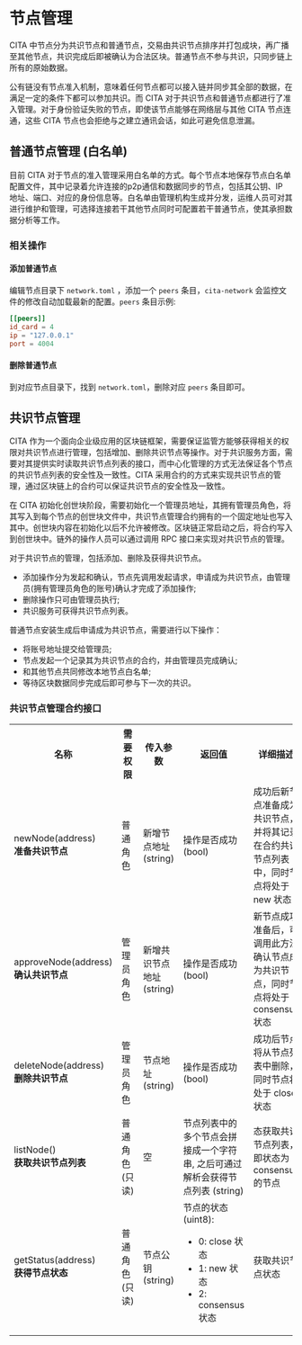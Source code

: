 # 节点管理

CITA 中节点分为共识节点和普通节点，交易由共识节点排序并打包成块，再广播至其他节点，共识完成后即被确认为合法区块。普通节点不参与共识，只同步链上所有的原始数据。

公有链没有节点准入机制，意味着任何节点都可以接入链并同步其全部的数据，在满足一定的条件下都可以参加共识。而 CITA 对于共识节点和普通节点都进行了准入管理。对于身份验证失败的节点，即使该节点能够在网络层与其他 CITA 节点连通，这些 CITA 节点也会拒绝与之建立通讯会话，如此可避免信息泄漏。

## 普通节点管理 (白名单)

目前 CITA 对于节点的准入管理采用白名单的方式。每个节点本地保存节点白名单配置文件，其中记录着允许连接的p2p通信和数据同步的节点，包括其公钥、IP 地址、端口、对应的身份信息等。白名单由管理机构生成并分发，运维人员可对其进行维护和管理，可选择连接若干其他节点同时可配置若干普通节点，使其承担数据分析等工作。

### 相关操作

#### 添加普通节点
编辑节点目录下 `network.toml` ，添加一个 `peers` 条目，`cita-network` 会监控文件的修改自动加载最新的配置。`peers` 条目示例:

``` toml
[[peers]]
id_card = 4
ip = "127.0.0.1"
port = 4004
```

#### 删除普通节点

到对应节点目录下，找到 `network.toml`，删除对应 `peers` 条目即可。

## 共识节点管理

CITA 作为一个面向企业级应用的区块链框架，需要保证监管方能够获得相关的权限对共识节点进行管理，包括增加、删除共识节点等操作。对于共识服务方面，需要对其提供实时读取共识节点列表的接口，而中心化管理的方式无法保证各个节点的共识节点列表的安全性及一致性。CITA 采用合约的方式来实现共识节点的管理，通过区块链上的合约可以保证共识节点的安全性及一致性。

在 CITA 初始化创世块阶段，需要初始化一个管理员地址，其拥有管理员角色，将其写入到每个节点的创世块文件中，共识节点管理合约拥有的一个固定地址也写入其中。创世块内容在初始化以后不允许被修改。区块链正常启动之后，将合约写入到创世块中。链外的操作人员可以通过调用 RPC 接口来实现对共识节点的管理。

对于共识节点的管理，包括添加、删除及获得共识节点。

* 添加操作分为发起和确认，节点先调用发起请求，申请成为共识节点，由管理员(拥有管理员角色的账号)确认才完成了添加操作;
* 删除操作只可由管理员执行;
* 共识服务可获得共识节点列表。

普通节点安装生成后申请成为共识节点，需要进行以下操作：

* 将账号地址提交给管理员;
* 节点发起一个记录其为共识节点的合约，并由管理员完成确认; 
* 和其他节点共同修改本地节点白名单;
* 等待区块数据同步完成后即可参与下一次的共识。

### 共识节点管理合约接口

<table>
  <tr>
    <th>名称</th>
    <th>需要权限</th>
    <th>传入参数</th>
    <th>返回值</th>
    <th>详细描述</th>
  </tr>
  <tr>
    <td>newNode(address)<br/><strong>准备共识节点</strong> </td>
    <td>普通角色</td>
    <td>新增节点地址 (string)</td>
    <td>操作是否成功 (bool)</td>
    <td>成功后新节点准备成为共识节点，并将其记录在合约共识节点列表中，同时节点将处于 new 状态</td>
  </tr>
  <tr>
    <td>approveNode(address) <br/> <strong>确认共识节点</strong></td>
    <td>管理员角色</td>
    <td>新增共识节点地址 (string)</td>
    <td>操作是否成功 (bool)</td>
    <td>新节点成功准备后，可调用此方法确认节点成为共识节点，同时节点将处于 consensus 状态</td>
  </tr>
  <tr>
    <td>deleteNode(address) <br/> <strong>删除共识节点</strong></td>
    <td>管理员角色</td>
    <td>节点地址 (string)</td>
    <td>操作是否成功 (bool)</td>
    <td>成功后节点将从节点列表中删除，同时节点将处于 close 状态</td>
  </tr>
  <tr>
    <td>listNode() <br/> <strong>获取共识节点列表</strong></td>
    <td>普通角色(只读)</td>
    <td>空</td>
    <td>节点列表中的多个节点会拼接成一个字符串, 之后可通过解析会获得节点列表 (string)</td>
    <td>态获取共识节点列表，即状态为 consensus 的节点</td>
  </tr>
  <tr>
    <td>getStatus(address) <br/> <strong>获得节点状态</strong></td>
    <td>普通角色(只读)</td>
    <td>节点公钥 (string)</td>
    <td>
      节点的状态 (uint8):
      <ul>
        <li>0: close 状态</li>
        <li>1: new 状态</li>
        <li>2: consensus 状态</li>
      </ul>
    </td>
    <td>获取共识节点状态</td>
  </tr>
</table>
